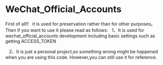 # WeChat_Official_Accounts
First of all!!
    it is used for preservation rather than for other purposes。
Then if you want to use it please read as follows:
    1、It is used for wechat_official_accounts development including basic settings such as getting ACCESS_TOKEN 

    2、It is just a personal project,so something wrong might be happened when you are using this code. However,you can still use it for reference.
